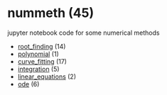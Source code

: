 # nummeth (45)
jupyter notebook code for some numerical methods

+ [root_finding](root_finding/README.md) (14)
+ [polynomial](polynomial/README.md) (1)
+ [curve_fitting](curve_fitting/README.md) (17)
+ [integration](integration/README.md) (5)
+ [linear_equations](linear_equations/README.md) (2)
+ [ode](ode/README.md) (6)
